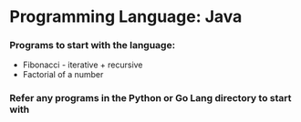 # Programming Language: Java

### Programs to start with the language:
* Fibonacci - iterative + recursive
* Factorial of a number

### Refer any programs in the Python or Go Lang directory to start with


